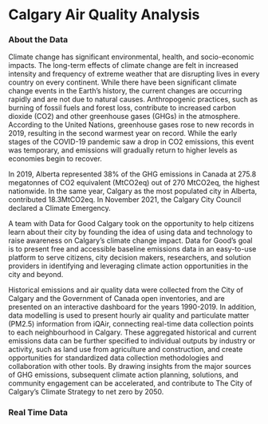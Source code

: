 
Calgary Air Quality Analysis
============================
<h3 id="about">About the Data</h3>

Climate change has significant environmental, health, and socio-economic impacts. The long-term effects of climate change are felt in increased intensity and frequency of extreme weather that are disrupting lives in every country on every continent.  While there have been significant climate change events in the Earth’s history, the current changes are occurring rapidly and are not due to natural causes.  Anthropogenic practices, such as burning of fossil fuels and forest loss, contribute to increased carbon dioxide (CO2) and other greenhouse gases (GHGs) in the atmosphere. According to the United Nations, greenhouse gases rose to new records in 2019, resulting in the second warmest year on record.  While the early stages of the COVID-19 pandemic saw a drop in CO2 emissions, this event was temporary, and emissions will gradually return to higher levels as economies begin to recover.

In 2019, Alberta represented 38% of the GHG emissions in Canada at 275.8 megatonnes of CO2 equivalent (MtCO2eq) out of 270 MtCO2eq, the highest nationwide.  In the same year, Calgary as the most populated city in Alberta, contributed 18.3MtCO2eq.  In November 2021, the Calgary City Council declared a Climate Emergency.  

A team with Data for Good Calgary took on the opportunity to help citizens learn about their city by founding the idea of using data and technology to raise awareness on Calgary’s climate change impact. Data for Good’s goal is to present free and accessible baseline emissions data in an easy-to-use platform to serve citizens, city decision makers, researchers, and solution providers in identifying and leveraging climate action opportunities in the city and beyond.

Historical emissions and air quality data were collected from the City of Calgary and the Government of Canada open inventories, and are presented on an interactive dashboard for the years 1990-2019.  In addition, data modelling is used to present hourly air quality and particulate matter (PM2.5) information from iQAir, connecting real-time data collection points to each neighbourhood in Calgary.  These aggregated historical and current emissions data can be further specified to individual outputs by industry or activity, such as land use from agriculture and construction, and create opportunities for standardized data collection methodologies and collaboration with other tools.  By drawing insights from the major sources of GHG emissions, subsequent climate action planning, solutions, and community engagement can be accelerated, and contribute to The City of Calgary’s Climate Strategy to net zero by 2050.
<br>
<h3 id="real_time">Real Time Data</a>
<div id="map_container">
    <div id="aiqmap" class="plotly-graph-div" style="height:100%; width:100%;"></div>
</div>
<h3 id="sources">Data Sources</h3>
<a href="https://data.calgary.ca/Base-Maps/Community-Boundaries/ab7m-fwn6">
    • City of Calgary Community District Boundaries
</a><br>
<a href="https://data.calgary.ca/Environment/Community-wide-Greenhouse-Gas-GHG-Inventory/m7gu-3xk5">
    • City of Calgary Community-wide Greenhouse Gas Inventory 
</a><br>
<a href="https://data.calgary.ca/Environment/Historical-Air-Quality/uqjm-jxgp">
    • City of Calgary Historical Air Quality Open Data
</a><br>
<a href="https://www.iqair.com/ca/canada/alberta/calgary">
    • IQAir - Calgary Air Quality index (AQI) and PM2.5 Air Pollution 
</a><br>
<h3 id="resources">References</h3>
<a href="https://www.calgary.ca/uep/esm/energy-savings/climate-change.html#emergency">
    • City of Calgary Climate Change Program
</a><br>
<a href="https://www.canada.ca/en/environment-climate-change/services/environmental-indicators/greenhouse-gas-emissions.html">
    • Government of Canada National Greenhouse Gas Emissions 
</a><br>
<a href="https://www.un.org/en/climatechange">
    • United Nations Climate Action
</a><br>
<h3>Additional Resources</h3>
<a href="https://acis.alberta.ca/">
    • Alberta Climate Information Service
</a><br>
<a href="https://www.calgaryclimatehub.ca/">
    • ​​Calgary Climate Hub
</a><br>
<a href="https://www.calgary.ca/uep/esm/climate-change/climate-actions.html">
    • City of Calgary Climate Resilience Strategy Action Plans
</a><br>
<a href="https://climateatlas.ca/">
    • Climate Atlas of Canada
</a><br>
<a href="https://www.canada.ca/en/services/environment/weather/climatechange.html">
    • Government of Canada Climate Change
</a><br>
<a href="https://www.canada.ca/en/environment-climate-change/services/climate-change/greenhouse-gas-emissions/inventory.html">
    • Government of Canada Greenhouse Gas Inventory
</a><br>
<a href="https://unfccc.int/">
    • United Nations Framework Convention on Climate Change
</a><br>